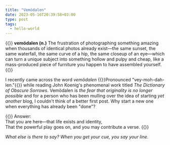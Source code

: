 ```yaml
---
title: "Vemödalen"
date: 2023-05-16T20:39:58+03:00
type: post
tags:
  - hello-world
---
```


{{<epigraph pre="John Koenig, " cite="The Dictionary of Obscure Sorrows">}}
<b>vemödalen (n.)</b> The frustration of photographing something amazing when thousands of identical photos already exist—the same sunset, the same waterfall, the same curve of a hip, the same closeup of an eye—which can turn a unique subject into something hollow and pulpy and cheap, like a mass-produced piece of furniture you happen to have assembled yourself.
{{</epigraph>}}

I recently came across the word _vemödalen_ {{<marginnote>}}Pronounced "vey-moh-dah-len."{{</marginnote>}} while reading John Koenig's phenomenal work titled _The Dictionary of Obscure Sorrows_. Vemödalen is _the fear that originality is no longer possible_ and for a person who has been mulling over the idea of starting _yet another_ blog, I couldn't think of a better first post. Why start a new one when everything has already been "done"?

{{<epigraph pre="Walt Whitman, " cite="O Me! O Life!">}}
Answer:<br/>
That you are here—that life exists and identity,<br/>
That the powerful play goes on, and you may contribute a verse.
{{</epigraph>}}

_What else is there to say? When you get  your cue, you say your line._
